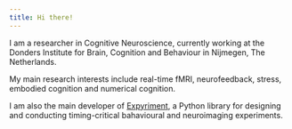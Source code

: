 ```yaml
---
title: Hi there!
---
```


I am a researcher in Cognitive Neuroscience, currently working at the Donders Institute for Brain, Cognition and Behaviour in Nijmegen, The Netherlands.

My main research interests include real-time fMRI, neurofeedback, stress, embodied cognition and numerical cognition.

I am also the main developer of [Expyriment](http://www.expyriment.org), a Python library for designing and conducting timing-critical bahavioural and neuroimaging experiments.
